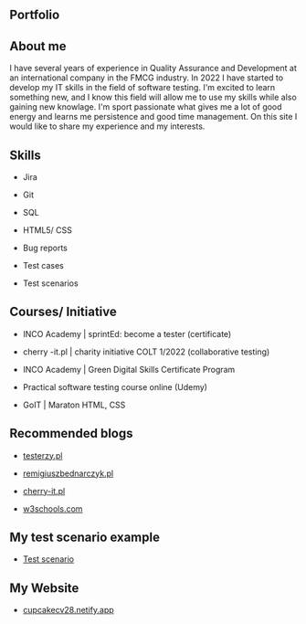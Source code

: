 ## Portfolio

## About me

I have several years of experience in Quality Assurance and Development at an international company in the FMCG industry.  In 2022 I have started to develop my IT skills in the field of software testing. I'm excited to learn something new, and I know this field  will allow me to use my skills while also gaining new knowlage. I'm sport passionate what gives me a lot of good energy and learns me persistence and good time management. On this site I would like to share my experience and my interests.


## Skills

* Jira

* Git

* SQL

* HTML5/ CSS

* Bug reports

* Test cases

* Test scenarios


## Courses/ Initiative

* INCO Academy | sprintEd: become a tester (certificate) 

* cherry -it.pl | charity initiative COLT 1/2022 (collaborative testing)

* INCO Academy | Green Digital Skills Certificate Program 

* Practical software testing course online (Udemy)

* GoIT | Maraton HTML, CSS  




## Recommended blogs

* [testerzy.pl](http://testerzy.pl)

* [remigiuszbednarczyk.pl](https://remigiuszbednarczyk.pl)

* [cherry-it.pl](http://cherry-it.pl)

* [w3schools.com](https://www.w3schools.com/)


## My test scenario example

* [Test scenario](https://docs.google.com/document/d/1OPg7e4CoX65q1TWLKQLTlQkV3r-UX89HGex6cc58PIY/edit)

## My Website

* [cupcakecv28.netify.app](https://cupcakecv28.netlify.app/)

